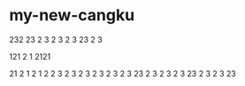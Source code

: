 # my-new-cangku
232
23
2
3
2
3
2
3
23
2
3

121
2
1
2121

21
2
1
2
1
2
2
3
2
3
2
3
2
3
2
3
2
3
23
2
3
2
3
2
3
23
2
3
2
3
23
